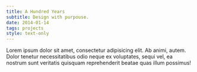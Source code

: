 ```yaml
---
title: A Hundred Years
subtitle: Design with purpouse.
date: 2014-01-14
tags: projects
style: text-only
---
```


Lorem ipsum dolor sit amet, consectetur adipisicing elit. Ab animi, autem. Dolor tenetur necessitatibus odio neque ex voluptates, sequi vel, ea nostrum sunt veritatis quisquam reprehenderit beatae quas illum possimus!